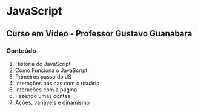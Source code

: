 # JavaScript
## Curso em Vídeo - Professor Gustavo Guanabara

### Conteúdo
1. História do JavaScript
1. Como Funciona o JavaScript
1. Primeiros passo do JS
1. Interações básicas com o usuário
1. Interações com a página
1. Fazendo umas contas
1. Ações, variáveis e dinamismo
